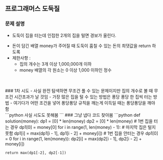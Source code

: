 ## 프로그래머스 도둑질
### 문제 설명
- 도둑이 집을 터는데 인접한 2개의 집을 털면 경보가 울린다.
* 돈이 담긴 배열 money가 주어질 때 도둑이 훔칠 수 있는 돈의 최댓값을 return 하도록
* 제한사항 :
    * 집의 개수는 3개 이상 1,000,000개 이하
    * money 배열의 각 원소는 0 이상 1,000 이하인 정수
<br/>
<br/>
### 1차 시도
- 사실 완전 탐색하면 무조건 풀 수 있는 문제이지만 집의 개수로 볼 때 무조건 시간초과가 날 것임
- 가장 많은 집을 털 수 있는 방법은 퐁당 퐁당 한 집씩 터는 방법
- 여기다가 어떤 조건을 넣어 퐁당퐁당 규칙을 깨는게 이득일 때는 퐁당퐁당을 깨야함
<br/>
```python
사실 시도도 못해봄
```
### 그냥 냅다 코드 찾아봄
```python
def solution(money):
    dp1 = [0] * len(money)
    dp2 = [0] * len(money)
    # 1번 집을 터는 경우
    dp1[0] = money[0]
    for i in range(1, len(money) - 1):  # 마지막 집은 털지 못함
        dp1[i] = max(dp1[i - 1], dp1[i - 2] + money[i])
    # 1번 집을 안터는 경우
    dp1[0] = 0
    for i in range(1, len(money)):
        dp2[i] = max(dp2[i - 1], dp2[i - 2] + money[i])

    return max(dp1[-2], dp2[-1])
```
